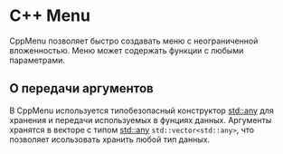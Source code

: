 # C++ Menu
 CppMenu позволяет быстро создавать меню с неограниченной вложенностью. Меню может содержать функции с любыми параметрами.
 
## О передачи аргументов
 В CppMenu используется типобезопасный конструктор [std::any](https://en.cppreference.com/w/cpp/utility/any) для хранения и передачи используемых в фунциях данных. Аргументы хранятся в векторе с типом [std::any](https://en.cppreference.com/w/cpp/utility/any) ```std::vector<std::any>```, что позволяет исользовать хранить любой тип данных.
